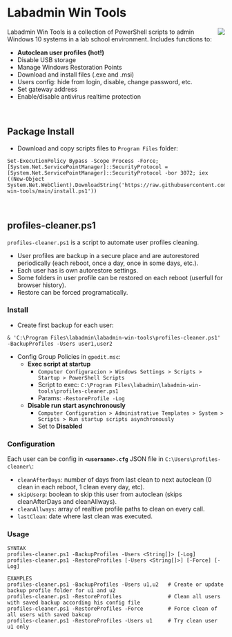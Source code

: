 # Labadmin Win Tools
<img align="right" src="https://cdn4.iconfinder.com/data/icons/online-marketing-hand-drawn-vol-3/52/online__options__services__setting__gear__option__support-128.png">
Labadmin Win Tools is a collection of PowerShell scripts to admin Windows 10 systems in a lab school environment. Includes functions to:

  * **Autoclean user profiles (hot!)**
  * Disable USB storage
  * Manage Windows Restoration Points
  * Download and install files (.exe and .msi)
  * Users config: hide from login, disable, change password, etc.
  * Set gateway address
  * Enable/disable antivirus realtime protection
<br>

## Package Install
* Download and copy scripts files to `Program Files` folder:
```
Set-ExecutionPolicy Bypass -Scope Process -Force; [System.Net.ServicePointManager]::SecurityProtocol = [System.Net.ServicePointManager]::SecurityProtocol -bor 3072; iex ((New-Object System.Net.WebClient).DownloadString('https://raw.githubusercontent.com/leomarcov/labadmin-win-tools/main/install.ps1'))
```
<br>

## profiles-cleaner.ps1
`profiles-cleaner.ps1` is a script to automate user profiles cleaning. 
  * User profiles are backup in a secure place and are autorestored periodically (each reboot, once a day, once in some days, etc.).
  * Each user has is own autorestore settings.
  * Some folders in user profile can be restored on each reboot (userfull for browser history).
  * Restore can be forced programatically.

### Install 
* Create first backup for each user:
```
& 'C:\Program Files\labadmin\labadmin-win-tools\profiles-cleaner.ps1' -BackupProfiles -Users user1,user2
```
* Config Group Policies in `gpedit.msc`:
  * **Exec script at startup**
    * `Computer Configuracion > Windows Settings > Scripts > Startup > PowerShell Scripts`
    * Script to exec: `C:\Program Files\labadmin\labadmin-win-tools\profiles-cleaner.ps1`
    * Params: `-RestoreProfile -Log`
  * **Disable run start asynchronously**
    * `Computer Configuration > Administrative Templates > System > Scripts > Run startup scripts asynchronously`
    * Set to **Disabled**

### Configuration
Each user can be config in **`<username>.cfg`** JSON file in `C:\Users\profiles-cleaner\`:
  * `cleanAfterDays`: number of days from last clean to next autoclean (0 clean in each reboot, 1 clean every day, etc).
  * `skipUserp`: boolean to skip this user from autoclean (skips cleanAfterDays and cleanAllways).
  * `cleanAllways`: array of realtive profile paths to clean on every call.
  * `lastClean`: date where last clean was executed.

### Usage
```
SYNTAX
profiles-cleaner.ps1 -BackupProfiles -Users <String[]> [-Log] 
profiles-cleaner.ps1 -RestoreProfiles [-Users <String[]>] [-Force] [-Log] 

EXAMPLES
profiles-cleaner.ps1 -BackupProfiles -Users u1,u2   # Create or update backup profile folder for u1 and u2
profiles-cleaner.ps1 -RestoreProfiles               # Clean all users with saved backup according his config file
profiles-cleaner.ps1 -RestoreProfiles -Force        # Force clean of all users with saved bakcup
profiles-cleaner.ps1 -RestoreProfiles -Users u1     # Try clean user u1 only
```

